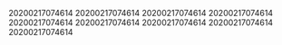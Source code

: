 20200217074614
20200217074614
20200217074614
20200217074614
20200217074614
20200217074614
20200217074614
20200217074614
20200217074614
